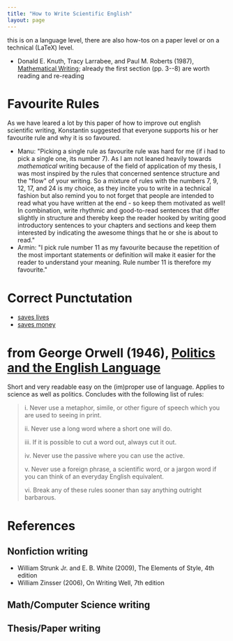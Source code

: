 ```yaml
---
title: "How to Write Scientific English"
layout: page
---
```


this is on a language level, there are also how-tos on a paper level
or on a technical (LaTeX) level.

- Donald E. Knuth, Tracy Larrabee, and Paul M. Roberts (1987),
  [Mathematical Writing](http://jmlr.csail.mit.edu/reviewing-papers/knuth_mathematical_writing.pdf);
  already the first section (pp. 3--8) are worth reading and re-reading

# Favourite Rules

As we have leared a lot by this paper of how to improve out english scientific writing, Konstantin suggested that everyone supports his or her favourite rule and why it is so favoured.

* Manu: "Picking a single rule as favourite rule was hard for me (if i had to pick a single one, its number 7). As I am not leaned heavily towards _mathematical_ writing because of the field of application of my thesis, I was most inspired by the rules that concerned sentence structure and the "flow" of your writing. So a mixture of rules with the numbers 7, 9, 12, 17, and 24 is my choice, as they incite you to write in a technical fashion but also remind you to not forget that people are intended to read what you have written at the end - so keep them motivated as well! In combination, write rhythmic and good-to-read sentences that differ slightly in structure and thereby keep the reader hooked by writing good introductory sentences to your chapters and sections and keep them interested by indicating the awesome things that he or she is about to read."
* Armin: "I pick rule number 11 as my favourite because the repetition of the most important statements or definition will make it easier for the reader to understand your meaning. Rule number 11 is therefore my favourite."

# Correct Punctutation

- [saves lives](https://www.google.de/search?q=satzzeichen+retten+leben)
- [saves money](https://mobile.nytimes.com/2017/03/16/us/oxford-comma-lawsuit.html)

# from George Orwell (1946), [Politics and the English Language](http://www.orwell.ru/library/essays/politics/english/e_polit/)

Short and very readable easy on the (im)proper use of language. Applies to science as well as politics. Concludes with the following list of rules:

> i. Never use a metaphor, simile, or other figure of speech which you are used to seeing in print.
>
> ii. Never use a long word where a short one will do.
>
> iii. If it is possible to cut a word out, always cut it out.
>
> iv. Never use the passive where you can use the active.
>
> v. Never use a foreign phrase, a scientific word, or a jargon word if you can think of an everyday English equivalent.
>
> vi. Break any of these rules sooner than say anything outright barbarous.

# References

## Nonfiction writing

- William Strunk Jr. and E. B. White (2009), The Elements of Style,
  4th edition
- William Zinsser (2006), On Writing Well, 7th edition

## Math/Computer Science writing

## Thesis/Paper writing
